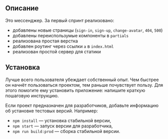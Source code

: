 ## Описание

Это мессенджер. За первый спринт реализовано:

- добавлены новые страницы (`sign-in`, `sign-up`, `change-avatar`, `404`, `500`)
- добавлены переиспользумые компоненты в `partials`
- реализована простая верстка
- добавлен роутинг через ссылки `a` в `index.html`
- реализован простой сервер для статики

## Установка

Лучше всего пользователя убеждает собственный опыт. Чем быстрее он начнёт пользоваться проектом, тем раньше почувствует пользу. Для этого помогите ему установить приложение: напишите краткую пошаговую инструкцию.

Если проект предназначен для разработчиков, добавьте информацию об установке тестовых версий. Например:

- `npm install` — установка стабильной версии,
- `npm start` — запуск версии для разработчика,
- `npm run build:prod` — сборка стабильной версии.


